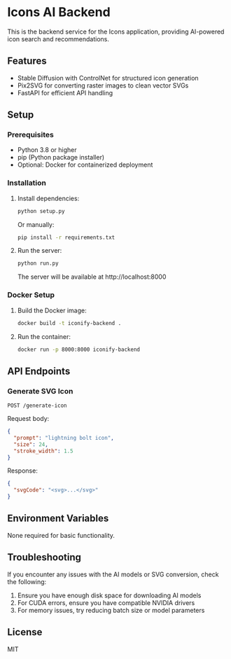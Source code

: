 # Icons AI Backend

This is the backend service for the Icons application, providing AI-powered icon search and recommendations.

## Features

- Stable Diffusion with ControlNet for structured icon generation
- Pix2SVG for converting raster images to clean vector SVGs
- FastAPI for efficient API handling

## Setup

### Prerequisites

- Python 3.8 or higher
- pip (Python package installer)
- Optional: Docker for containerized deployment

### Installation

1. Install dependencies:
   ```bash
   python setup.py
   ```

   Or manually:
   ```bash
   pip install -r requirements.txt
   ```

2. Run the server:
   ```bash
   python run.py
   ```

   The server will be available at http://localhost:8000

### Docker Setup

1. Build the Docker image:
   ```bash
   docker build -t iconify-backend .
   ```

2. Run the container:
   ```bash
   docker run -p 8000:8000 iconify-backend
   ```

## API Endpoints

### Generate SVG Icon

```
POST /generate-icon
```

Request body:
```json
{
  "prompt": "lightning bolt icon",
  "size": 24,
  "stroke_width": 1.5
}
```

Response:
```json
{
  "svgCode": "<svg>...</svg>"
}
```

## Environment Variables

None required for basic functionality.

## Troubleshooting

If you encounter any issues with the AI models or SVG conversion, check the following:

1. Ensure you have enough disk space for downloading AI models
2. For CUDA errors, ensure you have compatible NVIDIA drivers
3. For memory issues, try reducing batch size or model parameters

## License

MIT 

